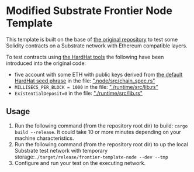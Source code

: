 # Modified Substrate Frontier Node Template

This template is built on the base of [the original repository]((https://github.com/substrate-developer-hub/substrate-node-template)) to test some Solidity contracts on a Substrate network with Ethereum compatible layers.

To test contracts using [the HardHat tools](https://hardhat.org/) the following have been introduced into the original code:
* five account with some ETH with public keys derived from [the default HardHat seed phrase](https://hardhat.org/hardhat-network/reference/#accounts) in the file: [".node/src/chain_spec.rs"](./node/src/chain_spec.rs)
* `MILLISECS_PER_BLOCK = 1000` in the file: ["./runtime/src/lib.rs"](./runtime/src/lib.rs)
* `ExistentialDeposit=0` in the file: ["./runtime/src/lib.rs"](./runtime/src/lib.rs)

## Usage
1. Run the following command (from the repository root dir) to build: `cargo build --release`. It could take 10 or more minutes depending on your machine characteristics.
2. Run the following command (from the repository root dir) to up the local Substrate test network with temporary storage:`./target/release/frontier-template-node --dev --tmp`
3. Configure and run your test on the executing network.

